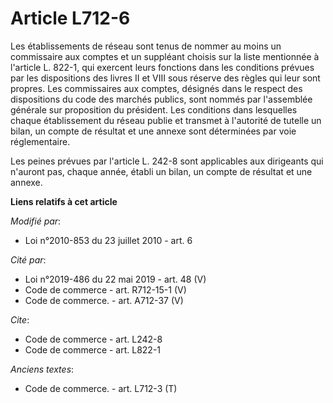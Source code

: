 # Article L712-6

Les établissements de réseau sont tenus de nommer au moins un commissaire aux comptes et un suppléant choisis sur la liste
mentionnée à l'article L. 822-1, qui exercent leurs fonctions dans les conditions prévues par les dispositions des livres II
et VIII sous réserve des règles qui leur sont propres. Les commissaires aux comptes, désignés dans le respect des
dispositions du code des marchés publics, sont nommés par l'assemblée générale sur proposition du président. Les conditions
dans lesquelles chaque établissement du réseau publie et transmet à l'autorité de tutelle un bilan, un compte de résultat et
une annexe sont déterminées par voie réglementaire. 

Les peines prévues par l'article L. 242-8 sont applicables aux dirigeants qui n'auront pas, chaque année, établi un bilan, un
compte de résultat et une annexe.

**Liens relatifs à cet article**

_Modifié par_:

  - Loi n°2010-853 du 23 juillet 2010 - art. 6

_Cité par_:

  - Loi n°2019-486 du 22 mai 2019 - art. 48 (V)
  - Code de commerce - art. R712-15-1 (V)
  - Code de commerce. - art. A712-37 (V)

_Cite_:

  - Code de commerce - art. L242-8
  - Code de commerce - art. L822-1

_Anciens textes_:

  - Code de commerce. - art. L712-3 (T)
